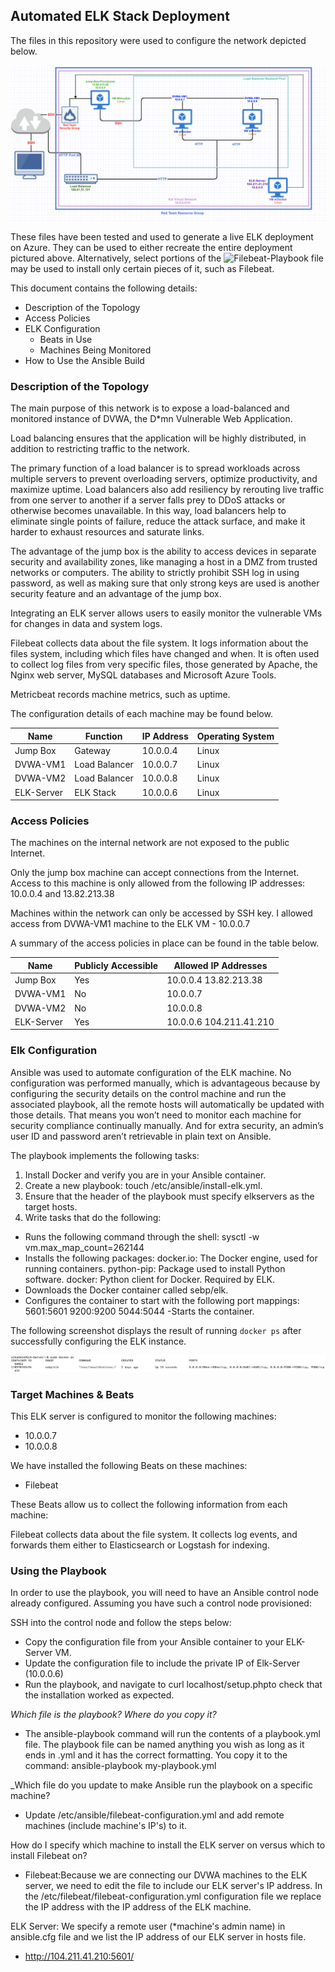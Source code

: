 ## Automated ELK Stack Deployment

The files in this repository were used to configure the network depicted below.

![Diagram](https://github.com/kokorokat/ELK-Project/blob/master/Images/ELK%20Diagram.png)

These files have been tested and used to generate a live ELK deployment on Azure. They can be used to either recreate the entire deployment pictured above. Alternatively, select portions of the ![Filebeat-Playbook](https://github.com/kokorokat/ELK-Project/blob/master/filebeat-playbook.ymlfile) file may be used to install only certain pieces of it, such as Filebeat.

This document contains the following details:
- Description of the Topology
- Access Policies
- ELK Configuration
  - Beats in Use
  - Machines Being Monitored
- How to Use the Ansible Build


### Description of the Topology

The main purpose of this network is to expose a load-balanced and monitored instance of DVWA, the D*mn Vulnerable Web Application.

Load balancing ensures that the application will be highly distributed, in addition to restricting traffic to the network.

The primary function of a load balancer is to spread workloads across multiple servers to prevent overloading servers, optimize productivity, and maximize uptime. Load balancers also add resiliency by rerouting live traffic from one server to another if a server falls prey to DDoS attacks or otherwise becomes unavailable. In this way, load balancers help to eliminate single points of failure, reduce the attack surface, and make it harder to exhaust resources and saturate links.

The advantage of the jump box is the ability to access devices in separate security and availability zones, like managing a host in a DMZ from trusted networks or computers. The ability to strictly prohibit SSH log in using password, as well as making sure that only strong keys are used is another security feature and an advantage of the jump box.

Integrating an ELK server allows users to easily monitor the vulnerable VMs for changes in data and system logs.

Filebeat collects data about the file system. It logs information about the files system, including which files have changed and when. It is often used to collect log files from very specific files, those generated by Apache, the Nginx web server, MySQL databases and Microsoft Azure Tools.

Metricbeat records machine metrics, such as uptime.

The configuration details of each machine may be found below.

| Name       | Function     | IP Address | Operating System |
|------------|--------------|------------|------------------|
| Jump Box   | Gateway      | 10.0.0.4   | Linux            |
| DVWA-VM1   | Load Balancer| 10.0.0.7   | Linux            |
| DVWA-VM2   | Load Balancer| 10.0.0.8   | Linux            |
| ELK-Server | ELK Stack    | 10.0.0.6   | Linux            |

### Access Policies

The machines on the internal network are not exposed to the public Internet. 

Only the jump box machine can accept connections from the Internet. Access to this machine is only allowed from the following IP addresses: 10.0.0.4  and 13.82.213.38


Machines within the network can only be accessed by SSH key.
I allowed access from DVWA-VM1 machine to the ELK VM - 10.0.0.7

A summary of the access policies in place can be found in the table below.

| Name       | Publicly Accessible | Allowed IP Addresses    |
|------------|---------------------|-------------------------|
| Jump Box   | Yes                 | 10.0.0.4 13.82.213.38   |
| DVWA-VM1   | No                  | 10.0.0.7                |
| DVWA-VM2   | No                  | 10.0.0.8                |
| ELK-Server | Yes                 | 10.0.0.6 104.211.41.210 |


### Elk Configuration

Ansible was used to automate configuration of the ELK machine. No configuration was performed manually, which is advantageous because by configuring the security details on the control machine and run the associated playbook, all the remote hosts will automatically be updated with those details. That means you won’t need to monitor each machine for security compliance continually manually. And for extra security, an admin’s user ID and password aren’t retrievable in plain text on Ansible.

The playbook implements the following tasks:

1. Install Docker and verify you are in your Ansible container.
2. Create a new playbook: touch /etc/ansible/install-elk.yml.
3. Ensure that the header of the playbook must specify elkservers as the target hosts.
4. Write tasks that do the following:
- Runs the following command through the shell: sysctl -w vm.max_map_count=262144
- Installs the following packages:
docker.io: The Docker engine, used for running containers.
python-pip: Package used to install Python software.
docker: Python client for Docker. Required by ELK.
- Downloads the Docker container called sebp/elk.
- Configures the container to start with the following port mappings:
5601:5601
9200:9200
5044:5044
-Starts the container.

The following screenshot displays the result of running `docker ps` after successfully configuring the ELK instance.

![DockerPSCommand](https://github.com/kokorokat/ELK-Project/blob/master/Images/DockerPS.png)

### Target Machines & Beats
This ELK server is configured to monitor the following machines:
- 10.0.0.7
- 10.0.0.8

We have installed the following Beats on these machines:
- Filebeat

These Beats allow us to collect the following information from each machine:

Filebeat collects data about the file system. It collects log events, and forwards them either to Elasticsearch or Logstash for indexing.

### Using the Playbook
In order to use the playbook, you will need to have an Ansible control node already configured. Assuming you have such a control node provisioned: 

SSH into the control node and follow the steps below:
- Copy the configuration file from your Ansible container to your ELK-Server VM.
- Update the configuration file to include the private IP of Elk-Server (10.0.0.6)
- Run the playbook, and navigate to curl localhost/setup.phpto check that the installation worked as expected.

_Which file is the playbook? Where do you copy it?_
- The ansible-playbook command will run the contents of a playbook.yml file. The playbook file can be named anything you wish as long as it ends in .yml and it has the correct formatting. You copy it to the command: ansible-playbook my-playbook.yml

_Which file do you update to make Ansible run the playbook on a specific machine? 
- Update /etc/ansible/filebeat-configuration.yml and add remote machines (include machine's IP's) to it.

How do I specify which machine to install the ELK server on versus which to install Filebeat on?
- Filebeat:Because we are connecting our DVWA machines to the ELK server, we need to edit the file to include our ELK server's IP address. In the /etc/filebeat/filebeat-configuration.yml configuration file we replace the IP address with the IP address of the ELK machine.

ELK Server: We specify a remote user (*machine's admin name) in ansible.cfg file and we list the IP address of our ELK server in hosts file.

- http://104.211.41.210:5601/
